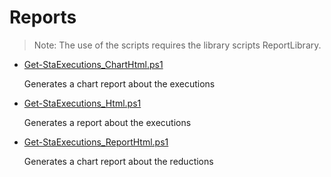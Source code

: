 # Reports

> Note: The use of the scripts requires the library scripts ReportLibrary.

+ [Get-StaExecutions_ChartHtml.ps1](./Get-StaExecutions_ChartHtml.ps1)

  Generates a chart report about the executions

+ [Get-StaExecutions_Html.ps1](./Get-StaExecutions_Html.ps1)

  Generates a report about the executions

+ [Get-StaExecutions_ReportHtml.ps1](./Get-StaReductions_ChartHtml.ps1)
        
  Generates a chart report about the reductions